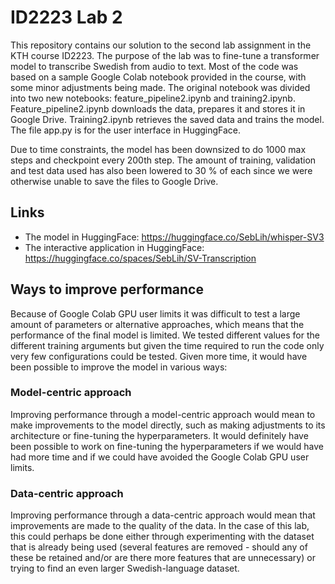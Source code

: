 # ID2223 Lab 2

This repository contains our solution to the second lab assignment in the KTH course ID2223. The purpose of the lab was to fine-tune a transformer model to transcribe Swedish from audio to text. Most of the code was based on a sample Google Colab notebook provided in the course, with some minor adjustments being made. The original notebook was divided into two new notebooks: feature_pipeline2.ipynb and training2.ipynb. Feature_pipeline2.ipynb downloads the data, prepares it and stores it in Google Drive. Training2.ipynb retrieves the saved data and trains the model. The file app.py is for the user interface in HuggingFace.

Due to time constraints, the model has been downsized to do 1000 max steps and checkpoint every 200th step. The amount of training, validation and test data used has also been lowered to 30 % of each since we were otherwise unable to save the files to Google Drive.

## Links
* The model in HuggingFace: https://huggingface.co/SebLih/whisper-SV3
* The interactive application in HuggingFace: https://huggingface.co/spaces/SebLih/SV-Transcription

## Ways to improve performance
Because of Google Colab GPU user limits it was difficult to test a large amount of parameters or alternative approaches, which means that the performance of the final model is limited. We tested different values for the different training arguments but given the time required to run the code only very few configurations could be tested. Given more time, it would have been possible to improve the model in various ways:

### Model-centric approach
Improving performance through a model-centric approach would mean to make improvements to the model directly, such as making adjustments to its architecture or fine-tuning the hyperparameters. It would definitely have been possible to work on fine-tuning the hyperparameters if we would have had more time and if we could have avoided the Google Colab GPU user limits. 

### Data-centric approach
Improving performance through a data-centric approach would mean that improvements are made to the quality of the data. In the case of this lab, this could perhaps be done either through experimenting with the dataset that is already being used (several features are removed - should any of these be retained and/or are there more features that are unnecessary) or trying to find an even larger Swedish-language dataset.
